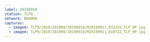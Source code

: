 ```yaml
---
label: 20190910
station: TLP9
network: BRAMON
capturas:
  - imagem: TLP9/2019/201909/20190910/M20190911_033258_TLP_9P.jpg
  - imagem: TLP9/2019/201909/20190910/M20190911_010722_TLP_9P.jpg
---
```

